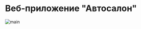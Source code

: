 # Веб-приложение "Автосалон"

![main](https://github.com/user-attachments/assets/693676ce-db5d-4f11-a3b8-187436a5045f)
